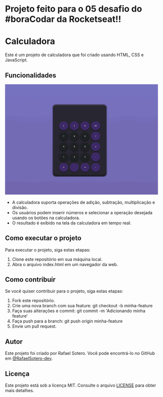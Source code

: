 <h1>Projeto feito para o 05 desafio do #boraCodar da <strong>Rocketseat</strong>!!</h1>

# Calculadora
Este é um projeto de calculadora que foi criado usando HTML, CSS e JavaScript.

## Funcionalidades
<img src="screenshots\CalculadoraGif.gif" alt="Mostando as funções da calculadora em um gif"/>

- A calculadora suporta operações de adição, subtração, multiplicação e divisão.
- Os usuários podem inserir números e selecionar a operação desejada usando os botões na calculadora.
- O resultado é exibido na tela da calculadora em tempo real.

## Como executar o projeto
Para executar o projeto, siga estas etapas:

1. Clone este repositório em sua máquina local.
2. Abra o arquivo index.html em um navegador da web.

## Como contribuir
Se você quiser contribuir para o projeto, siga estas etapas:

1. Fork este repositório.
2. Crie uma nova branch com sua feature: git checkout -b minha-feature
3. Faça suas alterações e commit: git commit -m 'Adicionando minha feature'
4. Faça push para a branch: git push origin minha-feature
5. Envie um pull request.

## Autor
Este projeto foi criado por Rafael Sotero. Você pode encontrá-lo no GitHub em [@RafaelSotero-dev](https://github.com/RafaelSotero-dev/Calculadora).

## Licença
Este projeto está sob a licença MIT. Consulte o arquivo [LICENSE](https://mit-license.org/) para obter mais detalhes.
